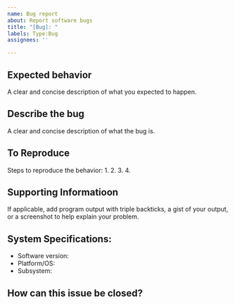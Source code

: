 ```yaml
---
name: Bug report
about: Report software bugs
title: "[Bug]: "
labels: Type:Bug
assignees: ''

---
```


## Expected behavior
A clear and concise description of what you expected to happen.

## Describe the bug
A clear and concise description of what the bug is.

## To Reproduce
Steps to reproduce the behavior:
1. 
2. 
3. 
4. 

## Supporting Informatioon
If applicable, add program output with triple backticks, a gist of your output, or a screenshot to help explain your problem.

## System Specifications:
 <!-- At a minimum, include the SaltProc version and versions of software directly related to the bug-->
 - Software version:
 - Platform/OS:
 - Subsystem:

## How can this issue be closed?
